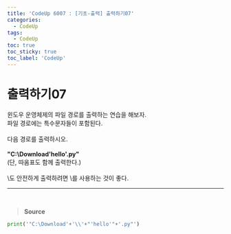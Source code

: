 ```yaml
---
title: 'CodeUp 6007 : [기초-출력] 출력하기07'
categories:
  - CodeUp
tags:
  - CodeUp
toc: true
toc_sticky: true
toc_label: 'CodeUp'
---
```


# 출력하기07

윈도우 운영체제의 파일 경로를 출력하는 연습을 해보자.  
파일 경로에는 특수문자들이 포함된다.
<br><br>
다음 경로를 출력하시오.
<br><br>
**"C:\Download\'hello'.py"**  
(단, 따옴표도 함께 출력한다.)
<br><br>
\도 안전하게 출력하려면 \\를 사용하는 것이 좋다.

---

<br>

> **Source**

```python
print('"C:\Download'+'\\'+"'hello'"+'.py"')
```
